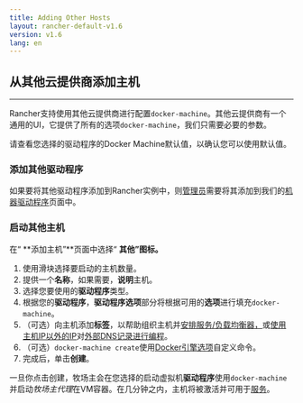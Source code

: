 ```yaml
---
title: Adding Other Hosts
layout: rancher-default-v1.6
version: v1.6
lang: en
---
```


## 从其他云提供商添加主机

------

Rancher支持使用其他云提供商进行配置`docker-machine`。其他云提供商有一个通用的UI，它提供了所有的选项`docker-machine`，我们只需要必要的参数。

请查看您选择的驱动程序的Docker Machine默认值，以确认您可以使用默认值。

### 添加其他驱动程序

如果要将其他驱动程序添加到Rancher实例中，则[管理员](https://github.com/rancher/rancher.github.io/blob/master/rancher/v1.6/en/hosts/other/%7B%7Bsite.baseurl%7D%7D/rancher/%7B%7Bpage.version%7D%7D/%7B%7Bpage.lang%7D%7D/configuration/accounts/#admin)需要将其添加到我们的[机器驱动程序](https://github.com/rancher/rancher.github.io/blob/master/rancher/v1.6/en/hosts/other/%7B%7Bsite.baseurl%7D%7D/rancher/%7B%7Bpage.version%7D%7D/%7B%7Bpage.lang%7D%7D/configuration/machine-drivers)页面中。

### 启动其他主机

在“ **添加主机”**页面中选择“ **其他”**图标。****

1. 使用滑块选择要启动的主机数量。
2. 提供一个**名称**，如果需要，**说明**主机。
3. 选择您要使用的**驱动程序**类型。
4. 根据您的**驱动程序**，**驱动程序选项**部分将根据可用的**选项**进行填充`docker-machine`。
5. （可选）向主机添加**标签**，以帮助组织主机并[安排服务/负载均衡器，](https://github.com/rancher/rancher.github.io/blob/master/rancher/v1.6/en/hosts/other/%7B%7Bsite.baseurl%7D%7D/rancher/%7B%7Bpage.version%7D%7D/%7B%7Bpage.lang%7D%7D/cattle/scheduling)或[使用主机IP以外的IP](https://github.com/rancher/rancher.github.io/blob/master/rancher/v1.6/en/hosts/other/%7B%7Bsite.baseurl%7D%7D/rancher/%7B%7Bpage.version%7D%7D/%7B%7Bpage.lang%7D%7D/cattle/external-dns-service/#using-a-specific-ip-for-external-dns)对[外部DNS记录进行编程](https://github.com/rancher/rancher.github.io/blob/master/rancher/v1.6/en/hosts/other/%7B%7Bsite.baseurl%7D%7D/rancher/%7B%7Bpage.version%7D%7D/%7B%7Bpage.lang%7D%7D/cattle/external-dns-service/#using-a-specific-ip-for-external-dns)。
6. （可选）`docker-machine create`使用[Docker引擎选项](https://docs.docker.com/machine/reference/create/#specifying-configuration-options-for-the-created-docker-engine)自定义命令。
7. 完成后，单击**创建**。

一旦你点击创建，牧场主会在您选择的启动虚拟机**驱动程序**使用`docker-machine`并启动*牧场主代理*在VM容器。在几分钟之内，主机将被激活并可用于[服务](https://github.com/rancher/rancher.github.io/blob/master/rancher/v1.6/en/hosts/other/%7B%7Bsite.baseurl%7D%7D/rancher/%7B%7Bpage.version%7D%7D/%7B%7Bpage.lang%7D%7D/cattle/adding-services)。
